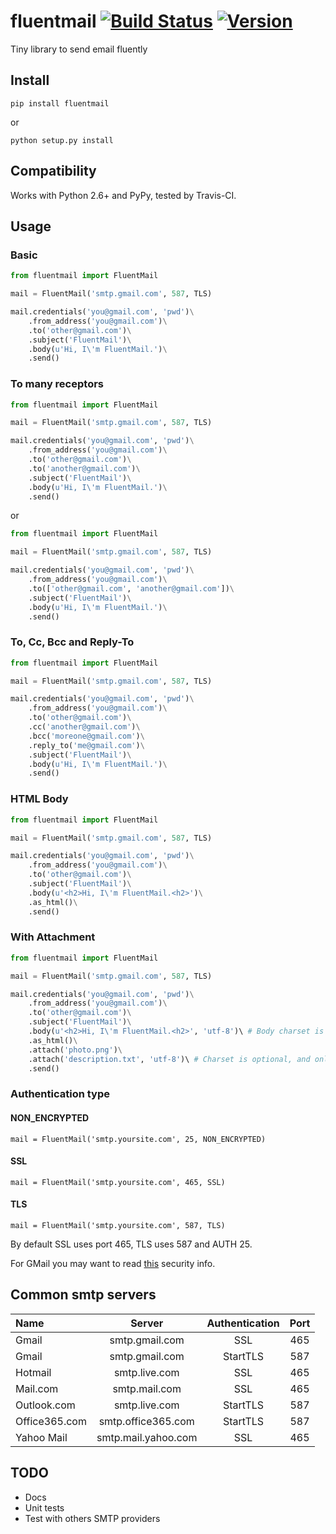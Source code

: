 fluentmail [![Build Status](https://travis-ci.org/alexandrevicenzi/fluentmail.svg?branch=master)](https://travis-ci.org/alexandrevicenzi/fluentmail) [![Version](https://pypip.in/version/fluentmail/badge.png)](https://pypi.python.org/pypi/fluentmail)
==========

Tiny library to send email fluently

## Install

`pip install fluentmail`

or

`python setup.py install`

## Compatibility

Works with Python 2.6+ and PyPy, tested by Travis-CI.

## Usage

### Basic

```python
from fluentmail import FluentMail

mail = FluentMail('smtp.gmail.com', 587, TLS)

mail.credentials('you@gmail.com', 'pwd')\
    .from_address('you@gmail.com')\
    .to('other@gmail.com')\
    .subject('FluentMail')\
    .body(u'Hi, I\'m FluentMail.')\
    .send()
```

### To many receptors

```python
from fluentmail import FluentMail

mail = FluentMail('smtp.gmail.com', 587, TLS)

mail.credentials('you@gmail.com', 'pwd')\
    .from_address('you@gmail.com')\
    .to('other@gmail.com')\
    .to('another@gmail.com')\
    .subject('FluentMail')\
    .body(u'Hi, I\'m FluentMail.')\
    .send()
```

or

```python
from fluentmail import FluentMail

mail = FluentMail('smtp.gmail.com', 587, TLS)

mail.credentials('you@gmail.com', 'pwd')\
    .from_address('you@gmail.com')\
    .to(['other@gmail.com', 'another@gmail.com'])\
    .subject('FluentMail')\
    .body(u'Hi, I\'m FluentMail.')\
    .send()
```

### To, Cc, Bcc and Reply-To

```python
from fluentmail import FluentMail

mail = FluentMail('smtp.gmail.com', 587, TLS)

mail.credentials('you@gmail.com', 'pwd')\
    .from_address('you@gmail.com')\
    .to('other@gmail.com')\
    .cc('another@gmail.com')\
    .bcc('moreone@gmail.com')\
    .reply_to('me@gmail.com')\
    .subject('FluentMail')\
    .body(u'Hi, I\'m FluentMail.')\
    .send()
```

### HTML Body

```python
from fluentmail import FluentMail

mail = FluentMail('smtp.gmail.com', 587, TLS)

mail.credentials('you@gmail.com', 'pwd')\
    .from_address('you@gmail.com')\
    .to('other@gmail.com')\
    .subject('FluentMail')\
    .body(u'<h2>Hi, I\'m FluentMail.<h2>')\
    .as_html()\
    .send()
```

### With Attachment

```python
from fluentmail import FluentMail

mail = FluentMail('smtp.gmail.com', 587, TLS)

mail.credentials('you@gmail.com', 'pwd')\
    .from_address('you@gmail.com')\
    .to('other@gmail.com')\
    .subject('FluentMail')\
    .body(u'<h2>Hi, I\'m FluentMail.<h2>', 'utf-8')\ # Body charset is optional.
    .as_html()\
    .attach('photo.png')\
    .attach('description.txt', 'utf-8')\ # Charset is optional, and only for Text files.
    .send()
```

### Authentication type

#### NON_ENCRYPTED

```
mail = FluentMail('smtp.yoursite.com', 25, NON_ENCRYPTED)
```

#### SSL

```
mail = FluentMail('smtp.yoursite.com', 465, SSL)
```

#### TLS

```
mail = FluentMail('smtp.yoursite.com', 587, TLS)
```

By default SSL uses port 465, TLS uses 587 and AUTH 25.

For GMail you may want to read [this](https://www.google.com/settings/security/lesssecureapps) security info.

## Common smtp servers

| Name  | Server | Authentication | Port |
|:----|:--------:|:--------------:|:----:|
|Gmail|smtp.gmail.com|SSL|465|
|Gmail|smtp.gmail.com|StartTLS|587|
|Hotmail|smtp.live.com|SSL|465|
|Mail.com|smtp.mail.com|SSL|465|
|Outlook.com|smtp.live.com|StartTLS|587|
|Office365.com|smtp.office365.com|StartTLS|587|
|Yahoo Mail|smtp.mail.yahoo.com|SSL|465|

## TODO

- Docs
- Unit tests
- Test with others SMTP providers